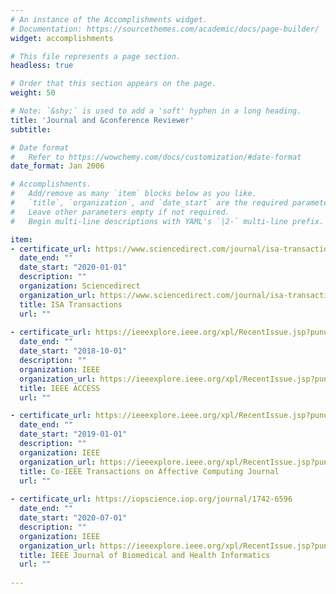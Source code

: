 ```yaml
---
# An instance of the Accomplishments widget.
# Documentation: https://sourcethemes.com/academic/docs/page-builder/
widget: accomplishments

# This file represents a page section.
headless: true

# Order that this section appears on the page.
weight: 50

# Note: `&shy;` is used to add a 'soft' hyphen in a long heading.
title: 'Journal and &conference Reviewer'
subtitle:

# Date format
#   Refer to https://wowchemy.com/docs/customization/#date-format
date_format: Jan 2006

# Accomplishments.
#   Add/remove as many `item` blocks below as you like.
#   `title`, `organization`, and `date_start` are the required parameters.
#   Leave other parameters empty if not required.
#   Begin multi-line descriptions with YAML's `|2-` multi-line prefix.

item:
- certificate_url: https://www.sciencedirect.com/journal/isa-transactions
  date_end: ""
  date_start: "2020-01-01"
  description: ""
  organization: Sciencedirect
  organization_url: https://www.sciencedirect.com/journal/isa-transactions
  title: ISA Transactions  
  url: ""
  
- certificate_url: https://ieeexplore.ieee.org/xpl/RecentIssue.jsp?punumber=6287639
  date_end: ""
  date_start: "2018-10-01"
  description: ""
  organization: IEEE
  organization_url: https://ieeexplore.ieee.org/xpl/RecentIssue.jsp?punumber=6287639
  title: IEEE ACCESS  
  url: ""

- certificate_url: https://ieeexplore.ieee.org/xpl/RecentIssue.jsp?punumber=5165369
  date_end: ""
  date_start: "2019-01-01"
  description: ""
  organization: IEEE
  organization_url: https://ieeexplore.ieee.org/xpl/RecentIssue.jsp?punumber=5165369
  title: Co-IEEE Transactions on Affective Computing Journal 
  url: ""
  
- certificate_url: https://iopscience.iop.org/journal/1742-6596
  date_end: ""
  date_start: "2020-07-01"
  description: ""
  organization: IEEE
  organization_url: https://ieeexplore.ieee.org/xpl/RecentIssue.jsp?punumber=6221020
  title: IEEE Journal of Biomedical and Health Informatics 
  url: ""  
  
---
```

